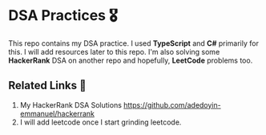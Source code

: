 # DSA Practices 🎖️

This repo contains my DSA practice. I used **TypeScript** and **C#** primarily for this. I will add resources later to this repo. I'm also solving some **HackerRank** DSA on another repo and hopefully, **LeetCode** problems too.

## Related Links 🔗

1. My HackerRank DSA Solutions <https://github.com/adedoyin-emmanuel/hackerrank>
2. I will add leetcode once I start grinding leetcode.
